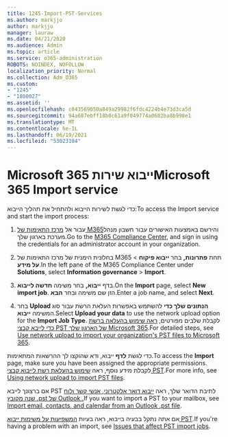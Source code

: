 ```yaml
---
title: 1245-Import-PST-Services
ms.author: markjjo
author: markjjo
manager: lauraw
ms.date: 04/21/2020
ms.audience: Admin
ms.topic: article
ms.service: o365-administration
ROBOTS: NOINDEX, NOFOLLOW
localization_priority: Normal
ms.collection: Adm_O365
ms.custom:
- "1245"
- "1800027"
ms.assetid: ''
ms.openlocfilehash: c043569050a849a29982f6fdc4224b4e73d3ca5d
ms.sourcegitcommit: 94a687ebff18b0c61a9f049774a0682ba8b998e1
ms.translationtype: MT
ms.contentlocale: he-IL
ms.lasthandoff: 06/19/2021
ms.locfileid: "53023104"
---
```

# <a name="microsoft-365-import-service"></a><span data-ttu-id="cf6c3-102">Microsoft 365 ייבוא שירות</span><span class="sxs-lookup"><span data-stu-id="cf6c3-102">Microsoft 365 Import service</span></span>

<span data-ttu-id="cf6c3-103">כדי לגשת לשירות הייבוא ולהתחיל את תהליך הייבוא:</span><span class="sxs-lookup"><span data-stu-id="cf6c3-103">To access the Import service and start the import process:</span></span>

1. <span data-ttu-id="cf6c3-104">עבור אל [מרכז התאימות של M365](https://compliance.microsoft.com/)והירשם באמצעות האישורים עבור חשבון מנהל מערכת בארגון שלך.</span><span class="sxs-lookup"><span data-stu-id="cf6c3-104">Go to the [M365 Compliance Center](https://compliance.microsoft.com/), and sign in using the credentials for an administrator account in your organization.</span></span>

1. <span data-ttu-id="cf6c3-105">בחלונית הימנית של מרכז התאימות של M365 תחת **פתרונות,** בחר **ייבוא פיקוח**  >  **על מידע**.</span><span class="sxs-lookup"><span data-stu-id="cf6c3-105">In the left pane of the M365 Compliance Center under **Solutions**, select **Information governance** > **Import**.</span></span>

1. <span data-ttu-id="cf6c3-106">בדף **ייבוא,** בחר משימה **חדשה לייבוא**.</span><span class="sxs-lookup"><span data-stu-id="cf6c3-106">On the **Import** page, select **New import job**.</span></span> <span data-ttu-id="cf6c3-107">הזן שם משימה ובחר **הבא**.</span><span class="sxs-lookup"><span data-stu-id="cf6c3-107">Enter a job name, and select **Next**.</span></span>

1. <span data-ttu-id="cf6c3-108">בחר **Upload הנתונים שלך כדי** להשתמש באפשרות העלאת הרשת עבור סוג המשימה **ייבוא**.</span><span class="sxs-lookup"><span data-stu-id="cf6c3-108">Select **Upload your data** to use the network upload option for the **Import Job Type**.</span></span> <span data-ttu-id="cf6c3-109">לקבלת שלבים מפורטים, [ראה שימוש בהעלאה ברשת כדי לייבא קבצי PST של הארגון שלך Microsoft 365](/compliance/use-network-upload-to-import-pst-files).</span><span class="sxs-lookup"><span data-stu-id="cf6c3-109">For detailed steps, see [Use network upload to import your organization's PST files to Microsoft 365](/compliance/use-network-upload-to-import-pst-files).</span></span>

<span data-ttu-id="cf6c3-110">כדי לגשת **לדף** ייבוא, ודא שהוקצו לך ההרשאות המתאימות.</span><span class="sxs-lookup"><span data-stu-id="cf6c3-110">To access the **Import** page, make sure you have been assigned the appropriate permissions.</span></span> <span data-ttu-id="cf6c3-111">לקבלת מידע נוסף, ראה [שימוש בהעלאת רשת לייבוא קבצי PST](/microsoft-365/compliance/importing-pst-files-to-office-365#using-network-upload-to-import-pst-files).</span><span class="sxs-lookup"><span data-stu-id="cf6c3-111">For more info, see [Using network upload to import PST files](/microsoft-365/compliance/importing-pst-files-to-office-365#using-network-upload-to-import-pst-files).</span></span>

<span data-ttu-id="cf6c3-112">אם ברצונך לייבא PST לתיבת הדואר שלך, ראה [ייבוא דואר אלקטרוני, אנשי קשר ולוח שנה מקובץ .pst של Outlook .](https://support.office.com/article/import-email-contacts-and-calendar-from-an-outlook-pst-file-431a8e9a-f99f-4d5f-ae48-ded54b3440ac)</span><span class="sxs-lookup"><span data-stu-id="cf6c3-112">If you want to import a PST to your mailbox, see [Import email, contacts, and calendar from an Outlook .pst file](https://support.office.com/article/import-email-contacts-and-calendar-from-an-outlook-pst-file-431a8e9a-f99f-4d5f-ae48-ded54b3440ac).</span></span>

<span data-ttu-id="cf6c3-113">אם אתה נתקל בבעיה בייבוא, ראה בעיות [המשפיעות על משימות ייבוא PST](/office365/troubleshoot/pst-import-service/issues-with-pst-import-job).</span><span class="sxs-lookup"><span data-stu-id="cf6c3-113">If you're having a problem with an import, see [Issues that affect PST import jobs](/office365/troubleshoot/pst-import-service/issues-with-pst-import-job).</span></span>

